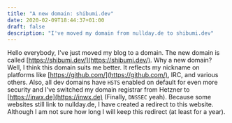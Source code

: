 ```yaml
---
title: "A new domain: shibumi.dev"
date: 2020-02-09T18:44:37+01:00
draft: false
description: "I've moved my domain from nullday.de to shibumi.dev"
---
```


Hello everybody,
I've just moved my blog to a domain. The new domain is called
[https://shibumi.dev/](https://shibumi.dev/).  Why a new domain? Well, I think
this domain suits me better. It reflects my nickname on platforms like
[https://github.com/](https://github.com/), IRC, and various others. Also, all
dev domains have `HSTS` enabled on default for even more security and I've
switched my domain registrar from Hetzner to
[https://inwx.de](https://inwx.de) (Finally, `DNSSEC` yeah). Because some
websites still link to nullday.de, I have created a redirect to this website.
Although I am not sure how long I will keep this redirect (at least for a
year).
